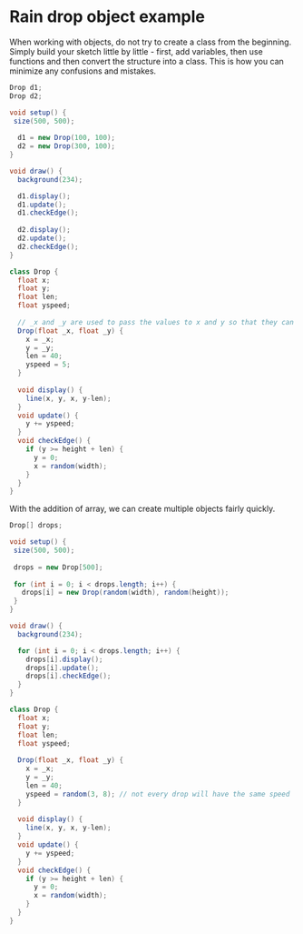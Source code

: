 # Rain drop object example

When working with objects, do not try to create a class from the beginning. Simply build your sketch little by little - first, add variables, then use functions and then convert the structure into a class. This is how you can minimize any confusions and mistakes.

```java
Drop d1;
Drop d2;

void setup() {
 size(500, 500); 
 
  d1 = new Drop(100, 100);
  d2 = new Drop(300, 100);
}

void draw() {
  background(234);

  d1.display();
  d1.update();
  d1.checkEdge();
  
  d2.display();
  d2.update();
  d2.checkEdge();
}

class Drop {
  float x;
  float y;
  float len;
  float yspeed;
  
  // _x and _y are used to pass the values to x and y so that they can be stored and used later.
  Drop(float _x, float _y) {
    x = _x;
    y = _y;
    len = 40;
    yspeed = 5;
  }
  
  void display() {
    line(x, y, x, y-len);
  }
  void update() {
    y += yspeed;
  }
  void checkEdge() {
    if (y >= height + len) {
      y = 0;
      x = random(width);
    }
  }
}
```

With the addition of array, we can create multiple objects fairly quickly.

```java
Drop[] drops;

void setup() {
 size(500, 500); 
 
 drops = new Drop[500];
 
 for (int i = 0; i < drops.length; i++) {
   drops[i] = new Drop(random(width), random(height));
 }
}

void draw() {
  background(234);

  for (int i = 0; i < drops.length; i++) {
    drops[i].display();
    drops[i].update();
    drops[i].checkEdge();
  }
}

class Drop {
  float x;
  float y;
  float len;
  float yspeed;
  
  Drop(float _x, float _y) {
    x = _x;
    y = _y;
    len = 40;
    yspeed = random(3, 8); // not every drop will have the same speed
  }
  
  void display() {
    line(x, y, x, y-len);
  }
  void update() {
    y += yspeed;
  }
  void checkEdge() {
    if (y >= height + len) {
      y = 0;
      x = random(width);
    }
  }
}
```
